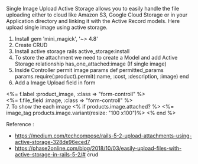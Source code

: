 Single Image Upload
  Active Storage allows you to easily handle the file uploading either to cloud like Amazon S3, Google Cloud Storage or in your Application directory and linking it with the Active  Record models. Here upload single image using active storage.

1. Install gem 'mini_magick', '~> 4.8'
2. Create CRUD 
3. Install active storage
       rails active_storage:install
4. To store the attachment we need to create a Model and add Active Storage relationship
     has_one_attached:image (If single image)
5. Inside Controller permit image params
    def permitted_params
    	params.require(:product).permit(:name, :cost, :description, :image)
		end
6. Add a Image Upload field in form
  <div class="row"> 
    <div class="col-md-4">
      <%= f.label :product_image, :class => "form-controll" %>
    </div>
    <div class="col-md-4">
      <%= f.file_field :image, :class => "form-controll" %>
    </div>
  </div>
7. To show the each image
      <% if products.image.attached? %>
        <%= image_tag products.image.variant(resize: "100 x100")%>
      <% end %>
  
Reference :
 * https://medium.com/techcompose/rails-5-2-upload-attachments-using-active-storage-328de96eced7
 * https://phase2online.com/blog/2018/10/03/easily-upload-files-with-active-storage-in-rails-5-2/# crud
